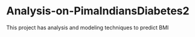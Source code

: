 # Analysis-on-PimaIndiansDiabetes2
This project has analysis and modeling techniques to predict BMI
